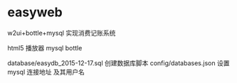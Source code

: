 # easyweb
w2ui+bottle+mysql 实现消费记账系统

html5 播放器   mysql  bottle   


database/easydb_2015-12-17.sql  创建数据库脚本
config/databases.json  设置mysql 连接地址 及其用户名